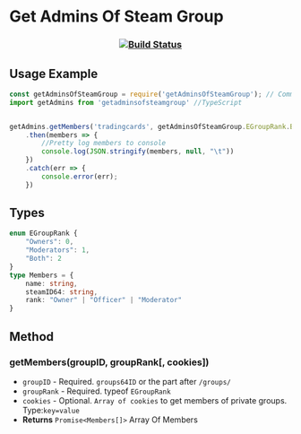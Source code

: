# Get Admins Of Steam Group
### <p align="center">[![Build Status](https://travis-ci.com/Preport/getAdminsOfSteamGroup.svg?branch=main)](https://travis-ci.com/Preport/getAdminsOfSteamGroup)</p>
## Usage Example
```typescript
const getAdminsOfSteamGroup = require('getAdminsOfSteamGroup'); // CommonJS
import getAdmins from 'getadminsofsteamgroup' //TypeScript


getAdmins.getMembers('tradingcards', getAdminsOfSteamGroup.EGroupRank.Both)
    .then(members => {
        //Pretty log members to console
        console.log(JSON.stringify(members, null, "\t"))
    })
    .catch(err => {
        console.error(err);
    })
```
## Types
```typescript
enum EGroupRank {
    "Owners": 0,
    "Moderators": 1,
    "Both": 2
}
type Members = {
    name: string,
    steamID64: string,
    rank: "Owner" | "Officer" | "Moderator"
}

```
## Method
### getMembers(groupID, groupRank[, cookies])
- `groupID` - Required. `groups64ID` or the part after `/groups/`
- `groupRank` - Required. typeof `EGroupRank`
- `cookies` - Optional. `Array of cookies` to get members of private groups. Type:`key=value`
- **Returns** `Promise<Members[]>` Array Of Members
